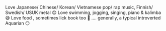 Love Japanese/ Chinese/ Korean/ Vietnamese pop/ rap music, Finnish/ Swedish/ USUK metal 😊
Love swimming, jogging, singing, piano & kalimba 😅
Love food , sometimes lick book too 🤣
.... generally, a typical introverted Aquarian 😶


<!---
tlp13/tlp13 is a ✨ special ✨ repository because its `README.md` (this file) appears on your GitHub profile.
You can click the Preview link to take a look at your changes.
--->
